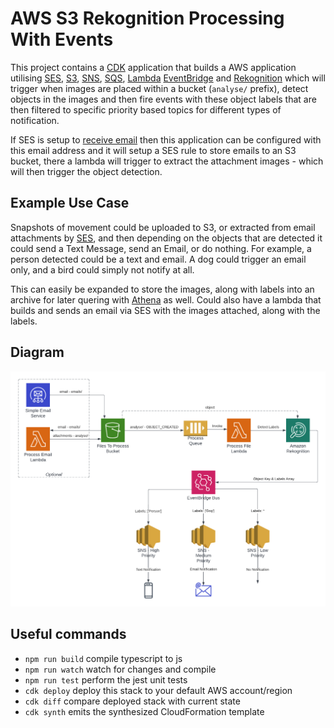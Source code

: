 # AWS S3 Rekognition Processing With Events

This project contains a [CDK](https://docs.aws.amazon.com/cd) application that builds a AWS application utilising [SES](https://aws.amazon.com/ses/), [S3](https://aws.amazon.com/s3/), [SNS](https://aws.amazon.com/sns/), [SQS](https://aws.amazon.com/sqs/), [Lambda](https://aws.amazon.com/lambda/) [EventBridge](https://aws.amazon.com/eventbridge/) and [Rekognition](https://aws.amazon.com/rekognition/) which will trigger when images are placed within a bucket (`analyse/` prefix), detect objects in the images and then fire events with these object labels that are then filtered to specific priority based topics for different types of notification.

If SES is setup to [receive email](https://docs.aws.amazon.com/ses/latest/dg/receiving-email-setting-up.html) then this application can be configured with this email address and it will setup a SES rule to store emails to an S3 bucket, there a lambda will trigger to extract the attachment images - which will then trigger the object detection.

## Example Use Case
Snapshots of movement could be uploaded to S3, or extracted from email attachments by [SES](https://aws.amazon.com/ses/), and then depending on the objects that are detected it could send a Text Message, send an Email, or do nothing. For example, a person detected could be a text and email. A dog could trigger an email only, and a bird could simply not notify at all.

This can easily be expanded to store the images, along with labels into an archive for later quering with [Athena](https://aws.amazon.com/athena/) as well. Could also have a lambda that builds and sends an email via SES with the images attached, along with the labels.

## Diagram

![Diagram](diagram.png)

## Useful commands

* `npm run build`   compile typescript to js
* `npm run watch`   watch for changes and compile
* `npm run test`    perform the jest unit tests
* `cdk deploy`      deploy this stack to your default AWS account/region
* `cdk diff`        compare deployed stack with current state
* `cdk synth`       emits the synthesized CloudFormation template
